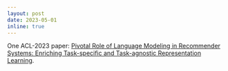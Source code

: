 ```yaml
---
layout: post
date: 2023-05-01
inline: true
---
```


One ACL-2023 paper: <a href="https://arxiv.org/abs/2212.03760">Pivotal Role of Language Modeling in Recommender Systems: Enriching Task-specific and Task-agnostic Representation Learning</a>.
